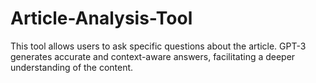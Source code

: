 # Article-Analysis-Tool
This tool allows users to ask specific questions about the article.
GPT-3 generates accurate and context-aware answers, facilitating a deeper understanding of the content.


